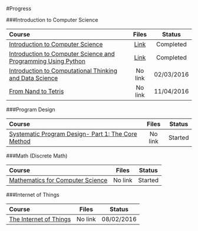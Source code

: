 #Progress

###Introduction to Computer Science

Course|Files|Status
:--|:--:|:--:
[Introduction to Computer Science](https://www.edx.org/course/introduction-computer-science-harvardx-cs50x#!)| [Link](https://github.com/NicolaFerracin/oss/tree/master/Introduction%20to%20Computer%20Science)|Completed
[Introduction to Computer Science and Programming Using Python](https://www.edx.org/course/introduction-computer-science-mitx-6-00-1x-5#!)| [Link](https://github.com/NicolaFerracin/oss/tree/master/Introduction%20to%20Computer%20Science%20and%20Programming%20Using%20Python)| Completed|
[Introduction to Computational Thinking and Data Science](https://www.edx.org/course/introduction-computational-thinking-data-mitx-6-00-2x-3#!)| No link| 02/03/2016
[From Nand to Tetris](https://www.coursera.org/course/nand2tetris1?authMode=signup&action=enroll&sessionId=972123)| No link| 11/04/2016

###Program Design

Course|Files|Status
:--|:--:|:--:
[Systematic Program Design- Part 1: The Core Method](https://www.edx.org/course/systematic-program-design-part-1-core-ubcx-spd1x-0)| No link| Started

###Math (Discrete Math)

Course|Files|Status
:--|:--:|:--:
[Mathematics for Computer Science](http://ocw.mit.edu/courses/electrical-engineering-and-computer-science/6-042j-mathematics-for-computer-science-fall-2010/index.htm)| No link| Started

###Internet of Things

Course|Files|Status
:--|:--:|:--:
[The Internet of Things](https://www.futurelearn.com/courses/internet-of-things)| No link| 08/02/2016
